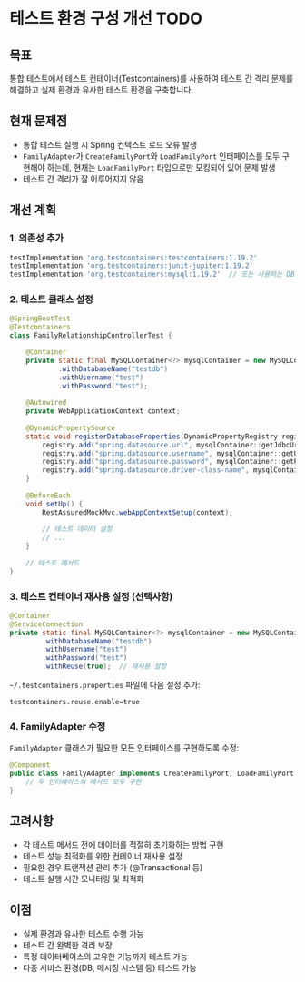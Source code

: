 # 테스트 환경 구성 개선 TODO

## 목표
통합 테스트에서 테스트 컨테이너(Testcontainers)를 사용하여 테스트 간 격리 문제를 해결하고 실제 환경과 유사한 테스트 환경을 구축합니다.

## 현재 문제점
- 통합 테스트 실행 시 Spring 컨텍스트 로드 오류 발생
- `FamilyAdapter`가 `CreateFamilyPort`와 `LoadFamilyPort` 인터페이스를 모두 구현해야 하는데, 현재는 `LoadFamilyPort` 타입으로만 모킹되어 있어 문제 발생
- 테스트 간 격리가 잘 이루어지지 않음

## 개선 계획
### 1. 의존성 추가
```gradle
testImplementation 'org.testcontainers:testcontainers:1.19.2'
testImplementation 'org.testcontainers:junit-jupiter:1.19.2'
testImplementation 'org.testcontainers:mysql:1.19.2'  // 또는 사용하는 DB에 맞게 변경
```

### 2. 테스트 클래스 설정
```java
@SpringBootTest
@Testcontainers
class FamilyRelationshipControllerTest {

    @Container
    private static final MySQLContainer<?> mysqlContainer = new MySQLContainer<>("mysql:8.0")
            .withDatabaseName("testdb")
            .withUsername("test")
            .withPassword("test");
    
    @Autowired
    private WebApplicationContext context;
    
    @DynamicPropertySource
    static void registerDatabaseProperties(DynamicPropertyRegistry registry) {
        registry.add("spring.datasource.url", mysqlContainer::getJdbcUrl);
        registry.add("spring.datasource.username", mysqlContainer::getUsername);
        registry.add("spring.datasource.password", mysqlContainer::getPassword);
        registry.add("spring.datasource.driver-class-name", mysqlContainer::getDriverClassName);
    }
    
    @BeforeEach
    void setUp() {
        RestAssuredMockMvc.webAppContextSetup(context);
        
        // 테스트 데이터 설정
        // ...
    }
    
    // 테스트 메서드
}
```

### 3. 테스트 컨테이너 재사용 설정 (선택사항)
```java
@Container
@ServiceConnection
private static final MySQLContainer<?> mysqlContainer = new MySQLContainer<>("mysql:8.0")
        .withDatabaseName("testdb")
        .withUsername("test")
        .withPassword("test")
        .withReuse(true);  // 재사용 설정
```

`~/.testcontainers.properties` 파일에 다음 설정 추가:
```
testcontainers.reuse.enable=true
```

### 4. FamilyAdapter 수정
`FamilyAdapter` 클래스가 필요한 모든 인터페이스를 구현하도록 수정:
```java
@Component
public class FamilyAdapter implements CreateFamilyPort, LoadFamilyPort {
    // 두 인터페이스의 메서드 모두 구현
}
```

## 고려사항
- 각 테스트 메서드 전에 데이터를 적절히 초기화하는 방법 구현
- 테스트 성능 최적화를 위한 컨테이너 재사용 설정
- 필요한 경우 트랜잭션 관리 추가 (@Transactional 등)
- 테스트 실행 시간 모니터링 및 최적화

## 이점
- 실제 환경과 유사한 테스트 수행 가능
- 테스트 간 완벽한 격리 보장
- 특정 데이터베이스의 고유한 기능까지 테스트 가능
- 다중 서비스 환경(DB, 메시징 시스템 등) 테스트 가능
